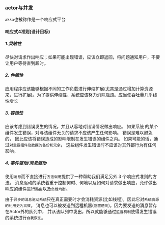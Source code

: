 ### actor与并发
`akka`也被称作是一个响应式平台
#### 响应式4准则(设计目标)
##### 1.灵敏性
尽快对请求作出响应；如果可能出现错误，应该立即返回，将问题通知用户，不要让用户等待直到超时。
##### 2. 伸缩性
应用程序应该能够根据不同的工作负载进行伸缩扩展(尤其是通过增加计算资源来，进行扩展)。为了提供伸缩性，系统应该努力消除瓶颈。应当使吞吐量几乎线性增长
##### 3. 容错性
应该考虑到错误发生的情况，并且从容地对错误情况做出响应。
如果系统 的某个组件发生错误，对与该组件无关的请求不应该产生任何影响。
错误是难以避免的， 因此应该将错误造成的影响限制在发生错误的组件之内。
如果可能的话，通过`对重要组件及数据的备份和冗余`，
这些组件发生错误时不应该对其外部行为有任何影响。
##### 4. 事件驱动/消息驱动
使用`消息`而不直接进行`方法调用`提供了一种帮助我们满足另外 3 个响应式准则的方法。
消息驱动的系统着重于控制何时、何地以及如何对请求做出响应，允许做出响应的组件进行`路由`以及`负载均衡`。

由于`异步的消息驱动系统`只在真正需要时才会消耗资源(比如线程)，因此它对`系统资源的利用更为高效`。
消息也可以被发送到远程机器(`位置透明`)。因为要发送的消息暂存在Actor外的队列中，
并从该队列中发出，所以就能够通过`监督机制`使得发生错误的系统进行`自我恢复`。

